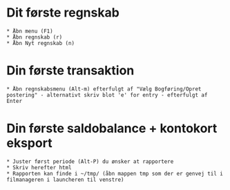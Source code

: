 # Dit første regnskab
	* Åbn menu (F1)
	* Åbn regnskab (r)
	* Åbn Nyt regnskab (n)

# Din første transaktion
	* Åbn regnskabsmenu (Alt-m) efterfulgt af "Vælg Bogføring/Opret postering" - alternativt skriv blot 'e' for entry - efterfulgt af Enter

# Din første saldobalance + kontokort eksport
	* Juster først periode (Alt-P) du ønsker at rapportere
	* Skriv herefter html
	* Rapporten kan finde i ~/tmp/ (åbn mappen tmp som der er genvej til i filmanageren i launcheren til venstre)
